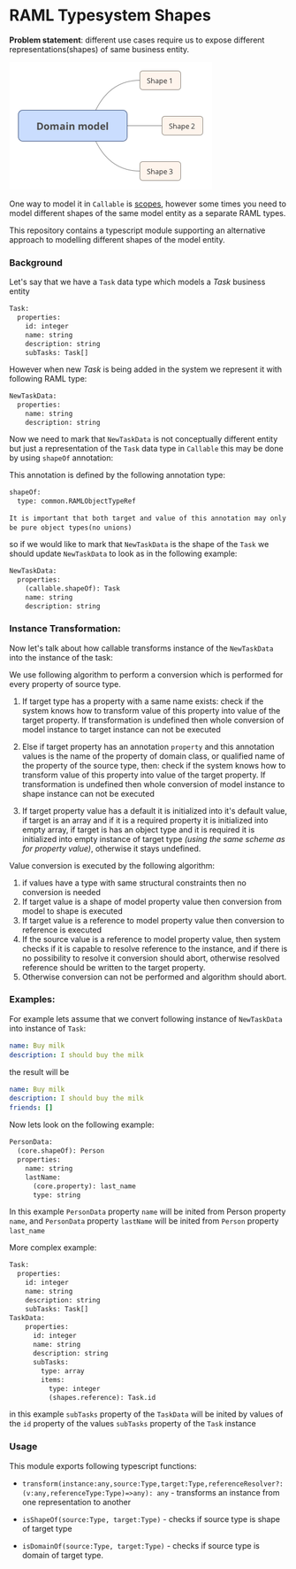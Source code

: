 # RAML Typesystem Shapes

**Problem statement**: different use cases require us to expose different representations(shapes) of same business entity. 

![Diagram](Domain_model.png)

One way to model it in `Callable` is [scopes](scopes.md), however some times you need to model different shapes 
of the same model entity as a separate RAML types.

This repository contains a typescript module supporting an alternative approach to modelling different shapes of the model entity.

### Background

Let's say that we have a `Task` data type which models a *Task* business entity   

```raml
Task:
  properties:
    id: integer
    name: string
    description: string
    subTasks: Task[]
```

However when new *Task* is being added in the system we represent it with following RAML type:   

```raml
NewTaskData:
  properties:
    name: string
    description: string
```

Now we need to mark that `NewTaskData` is not conceptually different entity but just a representation of the `Task` data type
in `Callable` this may be done by using `shapeOf` annotation:

This annotation is defined by the following annotation type: 

```raml
shapeOf:
  type: common.RAMLObjectTypeRef  
```

`It is important that both target and value of this annotation may only be pure object types(no unions)`  

so if we would like to mark that `NewTaskData` is the shape of the `Task` we should
update `NewTaskData` to look as in the following example:
 
```raml
NewTaskData:
  properties:
    (callable.shapeOf): Task
    name: string
    description: string
```
### Instance Transformation:

Now let's talk about how callable transforms instance of the `NewTaskData` into the instance of the task: 

We use following algorithm to perform a conversion which is performed for every property 
of source type.

1. If target type has a property with a same name exists: check if the system knows how to transform value of this
property into value of the target property. If transformation is undefined then whole conversion of model instance to 
target instance can not be executed

2. Else if target property has an annotation `property` and this annotation values is the name of the property
of domain class, or qualified name of the property of the source type, then: check if the system knows how to transform value of this
property into value of the target property. If transformation is undefined then whole conversion of model instance to 
shape instance can not be executed

3. If target property value has a default it is initialized into it's default value, if target is an array and if it is a required property 
it is initialized into empty array, if target is has an object type and it is required it is initialized into empty instance of 
target type *(using the same scheme as for property value)*, otherwise it stays undefined.

Value conversion is executed by the following algorithm: 

1. if values have a type with same structural constraints then no conversion is needed
2. If target value is a shape of model property value then conversion from model to shape is executed
3. If target value is a reference to model property value then conversion to reference is executed
4. If the source value is a reference to model property value, then system checks if it is capable to resolve reference to the instance,
   and if there is no possibility to resolve it conversion should abort, otherwise resolved reference should be written to the target property.
4. Otherwise conversion can not be performed and algorithm should abort.

### Examples:

For example lets assume that we convert following instance of `NewTaskData` into instance of `Task`: 

```yaml
name: Buy milk
description: I should buy the milk
```

the result will be 

```yaml
name: Buy milk
description: I should buy the milk
friends: []
```

Now lets look on the following example:

```raml
PersonData:
  (core.shapeOf): Person
  properties:
    name: string
    lastName:
      (core.property): last_name
      type: string

```

In this example `PersonData` property `name` will be inited from Person property `name`, and `PersonData` property
 `lastName` will be inited from `Person` property `last_name`
 
More complex example:

```raml
Task:
  properties:
    id: integer
    name: string
    description: string
    subTasks: Task[]
TaskData:
    properties:
      id: integer
      name: string
      description: string
      subTasks: 
        type: array
        items:
          type: integer
          (shapes.reference): Task.id        
```

in this example `subTasks` property of the `TaskData` will be inited by values of the `id` property of the values `subTasks`
property of the `Task` instance

### Usage

This module exports following typescript functions:

* `transform(instance:any,source:Type,target:Type,referenceResolver?: (v:any,referenceType:Type)=>any): any` - transforms an instance from one representation to another

* `isShapeOf(source:Type, target:Type)` - checks if source type is shape of target type

* `isDomainOf(source:Type, target:Type)` - checks if source type is domain of target type.


